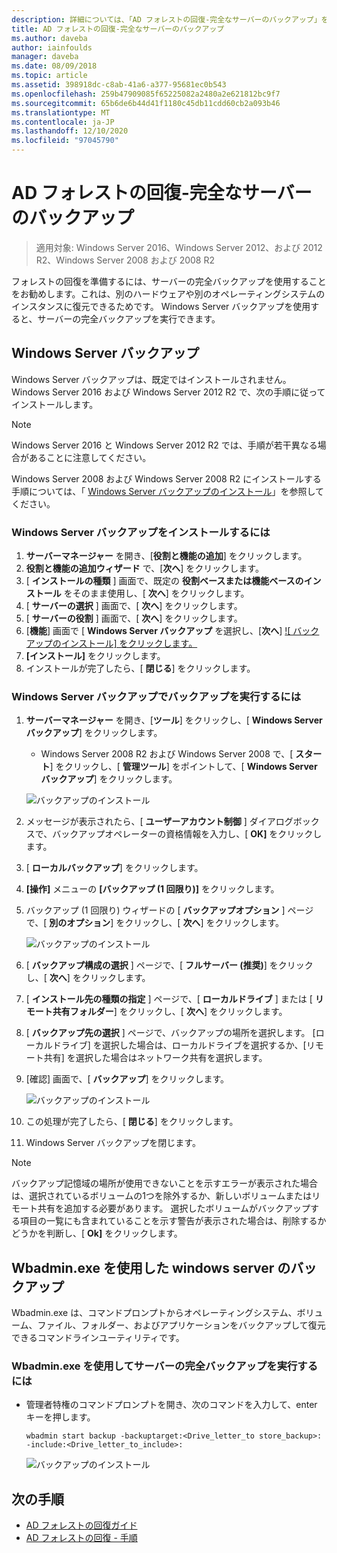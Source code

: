 ```yaml
---
description: 詳細については、「AD フォレストの回復-完全なサーバーのバックアップ」を参照してください。
title: AD フォレストの回復-完全なサーバーのバックアップ
ms.author: daveba
author: iainfoulds
manager: daveba
ms.date: 08/09/2018
ms.topic: article
ms.assetid: 398918dc-c8ab-41a6-a377-95681ec0b543
ms.openlocfilehash: 259b47909085f65225082a2480a2e621812bc9f7
ms.sourcegitcommit: 65b6de6b44d41f1180c45db11cdd60cb2a093b46
ms.translationtype: MT
ms.contentlocale: ja-JP
ms.lasthandoff: 12/10/2020
ms.locfileid: "97045790"
---
```

# <a name="ad-forest-recovery---backing-up-a-full-server"></a>AD フォレストの回復-完全なサーバーのバックアップ

>適用対象: Windows Server 2016、Windows Server 2012、および 2012 R2、Windows Server 2008 および 2008 R2

フォレストの回復を準備するには、サーバーの完全バックアップを使用することをお勧めします。これは、別のハードウェアや別のオペレーティングシステムのインスタンスに復元できるためです。  Windows Server バックアップを使用すると、サーバーの完全バックアップを実行できます。

## <a name="windows-server-backup"></a>Windows Server バックアップ

Windows Server バックアップは、既定ではインストールされません。 Windows Server 2016 および Windows Server 2012 R2 で、次の手順に従ってインストールします。

>[!NOTE]
>Windows Server 2016 と Windows Server 2012 R2 では、手順が若干異なる場合があることに注意してください。

Windows Server 2008 および Windows Server 2008 R2 にインストールする手順については、「 [Windows Server バックアップのインストール](/previous-versions/windows/it-pro/windows-server-2008-R2-and-2008/cc771232(v=ws.10))」を参照してください。

### <a name="to-install-windows-server-backup"></a>Windows Server バックアップをインストールするには

1. **サーバーマネージャー** を開き、[**役割と機能の追加**] をクリックします。
2. **役割と機能の追加ウィザード** で、[**次へ**] をクリックします。
3. [ **インストールの種類** ] 画面で、既定の **役割ベースまたは機能ベースのインストール** をそのまま使用し、[ **次へ**] をクリックします。
4. [ **サーバーの選択** ] 画面で、[ **次へ**] をクリックします。
5. [ **サーバーの役割** ] 画面で、[ **次へ**] をクリックします。
6. [**機能**] 画面で [ **Windows Server バックアップ** を選択し、[**次へ**] [ 
    ![ バックアップのインストール] をクリックします。](media/AD-Forest-Recovery-Backing-up-a-Full-Server/fullbackup2.png)
7. **[インストール]** をクリックします。
8. インストールが完了したら、[ **閉じる**] をクリックします。

### <a name="to-perform-a-backup-with-windows-server-backup"></a>Windows Server バックアップでバックアップを実行するには

1. **サーバーマネージャー** を開き、[**ツール**] をクリックし、[ **Windows Server バックアップ**] をクリックします。
   - Windows Server 2008 R2 および Windows Server 2008 で、[ **スタート**] をクリックし、[ **管理ツール**] をポイントして、[ **Windows Server バックアップ**] をクリックします。

   ![バックアップのインストール](media/AD-Forest-Recovery-Backing-up-a-Full-Server/fullbackup1.png)

2. メッセージが表示されたら、[ **ユーザーアカウント制御** ] ダイアログボックスで、バックアップオペレーターの資格情報を入力し、[ **OK]** をクリックします。
3. [ **ローカルバックアップ**] をクリックします。
4. **[操作]** メニューの **[バックアップ (1 回限り)]** をクリックします。
5. バックアップ (1 回限り) ウィザードの [ **バックアップオプション** ] ページで、[ **別のオプション**] をクリックし、[ **次へ**] をクリックします。

   ![バックアップのインストール](media/AD-Forest-Recovery-Backing-up-a-Full-Server/fullbackup3.png)

6. [ **バックアップ構成の選択** ] ページで、[ **フルサーバー (推奨)**] をクリックし、[ **次へ**] をクリックします。
7. [ **インストール先の種類の指定** ] ページで、[ **ローカルドライブ** ] または [ **リモート共有フォルダー**] をクリックし、[ **次へ**] をクリックします。
8. [ **バックアップ先の選択** ] ページで、バックアップの場所を選択します。  [ローカルドライブ] を選択した場合は、ローカルドライブを選択するか、[リモート共有] を選択した場合はネットワーク共有を選択します。
9. [確認] 画面で、[ **バックアップ**] をクリックします。

   ![バックアップのインストール](media/AD-Forest-Recovery-Backing-up-a-Full-Server/fullbackup4.png)

10. この処理が完了したら、[ **閉じる**] をクリックします。
11. Windows Server バックアップを閉じます。

>[!NOTE]
>バックアップ記憶域の場所が使用できないことを示すエラーが表示された場合は、選択されているボリュームの1つを除外するか、新しいボリュームまたはリモート共有を追加する必要があります。
>選択したボリュームがバックアップする項目の一覧にも含まれていることを示す警告が表示された場合は、削除するかどうかを判断し、[ **Ok]** をクリックします。

## <a name="using-wbadminexe-to-backup-a-windows-server"></a>Wbadmin.exe を使用した windows server のバックアップ

Wbadmin.exe は、コマンドプロンプトからオペレーティングシステム、ボリューム、ファイル、フォルダー、およびアプリケーションをバックアップして復元できるコマンドラインユーティリティです。

### <a name="to-perform-a-full-server-backup-using-wbadminexe"></a>Wbadmin.exe を使用してサーバーの完全バックアップを実行するには

- 管理者特権のコマンドプロンプトを開き、次のコマンドを入力して、enter キーを押します。

   ```
   wbadmin start backup -backuptarget:<Drive_letter_to store_backup>: -include:<Drive_letter_to_include>:
   ```

   ![バックアップのインストール](media/AD-Forest-Recovery-Backing-up-a-Full-Server/fullbackup5.png)

## <a name="next-steps"></a>次の手順

- [AD フォレストの回復ガイド](AD-Forest-Recovery-Guide.md)
- [AD フォレストの回復 - 手順](AD-Forest-Recovery-Procedures.md)
